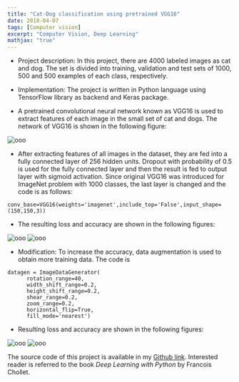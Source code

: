 ```yaml
---
title: "Cat-Dog classification using pretrained VGG16"
date: 2018-04-07
tags: [Computer vision]
excerpt: "Computer Vision, Deep Learning"
mathjax: "true"
---
```

* Project description:
In this project, there are 4000 labeled images as cat and dog. The set is divided into training, validation and test sets of 1000, 500 and 500 examples of each class, respectively.

* Implementation: The project is written in Python language using TensorFlow library as backend and Keras package.

* A pretrained convolutional neural network known as VGG16 is used to extract features of each image in the small set of cat and dogs. The network of VGG16 is shown in the following figure:

<img src="{{ site.url }}{{ site.baseurl }}/images/VGG/VGG.png" alt="ooo">

* After extracting features of all images in the dataset, they are fed into a fully connected layer of 256 hidden units. Dropout with probability of 0.5 is used for the fully connected layer and then the result is fed to output layer with sigmoid activation. Since original VGG16 was introduced for ImageNet problem with 1000 classes, the last layer is changed and the code is as follows:

```
conv_base=VGG16(weights='imagenet',include_top='False',input_shape=(150,150,3))
```

* The resulting loss and accuracy are shown in the following figures:

<img src="{{ site.url }}{{ site.baseurl }}/images/VGG/loss.png" alt="ooo">

<img src="{{ site.url }}{{ site.baseurl }}/images/VGG/acc.png" alt="ooo">  


* Modification: To increase the accuracy, data augmentation is used to obtain more training data. The code is
```
datagen = ImageDataGenerator(
      rotation_range=40,
      width_shift_range=0.2,
      height_shift_range=0.2,
      shear_range=0.2,
      zoom_range=0.2,
      horizontal_flip=True,
      fill_mode='nearest')
```
* Resulting loss and accuracy are shown in the following figures:

<img src="{{ site.url }}{{ site.baseurl }}/images/CatDogConv/loss2.png" alt="ooo">

<img src="{{ site.url }}{{ site.baseurl }}/images/CatDogConv/acc2.png" alt="ooo">      

The source code of this project is available in my [Github link](https://github.com/MohammadrezaAzimi/Cat-Dog-Classification-ConvNet/blob/master/Cats%20and%20dogs%20using%20Keras.ipynb). Interested reader is referred to the book *Deep Learning with Python* by Francois Chollet.         
